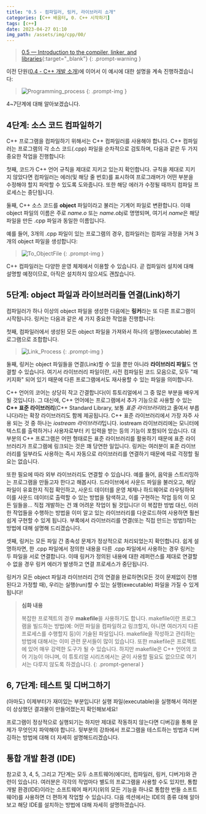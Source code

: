 ```yaml
---
title: "0.5 - 컴파일러, 링커, 라이브러리 소개"
categories: [C++ 배움터, 0. C++ 시작하기]
tags: [c++]
date: 2023-04-27 01:10
img_path: /assets/img/cpp/00/
---
```


> [0.5 — Introduction to the compiler, linker, and libraries](https://www.learncpp.com/cpp-tutorial/introduction-to-the-compiler-linker-and-libraries/){:target="_blank"}
{: .prompt-warning }

이전 단원([0.4 - C++ 개발 소개](2023-04-27-0.4-introduction-to-cpp-development.md))에 이어서 이 예시에 대한 설명을 계속 진행하겠습니다:

> ![Programming_process](programming_process.png)
{: .prompt-img }

4~7단계에 대해 알아보겠습니다.

## **4단계: 소스 코드 컴파일하기**

C++ 프로그램을 컴파일하기 위해서는 C++ 컴파일러를 사용해야 합니다. C++ 컴파일러는 프로그램의 각 소스 코드(.cpp) 파일을 순차적으로 검토하며, 다음과 같은 두 가지 중요한 작업을 진행합니다:

첫째, 코드가 C++ 언어 규칙을 제대로 지키고 있는지 확인합니다. 규칙을 제대로 지키지 않았다면 컴파일러는 에러(및 해당 줄 번호)를 표시하여 프로그래머가 어떤 부분을 수정해야 할지 파악할 수 있도록 도와줍니다. 또한 해당 에러가 수정될 때까지 컴파일 프로세스는 중단됩니다.

둘째, C++ 소스 코드를 **object** 파일이라고 불리는 기계어 파일로 변환합니다. 이때 object 파일의 이름은 주로 _name.o_ 또는 *name.obj*로 명명되며, 여기서 *name*은 해당 파일을 만든 .cpp 파일과 동일한 이름입니다.

예를 들어, 3개의 .cpp 파일이 있는 프로그램의 경우, 컴파일러는 컴파일 과정을 거쳐 3개의 object 파일을 생성합니다:

> ![To_ObjectFile](compile_object_file.png)
{: .prompt-img }

C++ 컴파일러는 다양한 운영 체제에서 이용할 수 있습니다. 곧 컴파일러 설치에 대해 설명할 예정이므로, 아직은 설치하지 않으셔도 괜찮습니다.

## **5단계: object 파일과 라이브러리들 연결(Link)하기**

컴파일러가 하나 이상의 object 파일을 생성한 다음에는 **링커**라는 또 다른 프로그램이 시작됩니다. 링커는 다음과 같은 세 가지 중요한 작업을 진행합니다:

첫째, 컴파일러에서 생성된 모든 object 파일을 가져와서 하나의 실행(executable) 프로그램으로 조합합니다.

> ![Link_Process](link_process.png)
{: .prompt-img }

둘째, 링커는 object 파일들을 연결(Link)할 수 있을 뿐만 아니라 **라이브러리 파일**도 연결할 수 있습니다. 여기서 라이브러리 파일이란, 사전 컴파일된 코드 모음으로, 모두 "패키지화" 되어 있기 때문에 다른 프로그램에서도 재사용할 수 있는 파일을 의미합니다.

C++ 언어의 코어는 상당히 작고 간결합니다(이 튜토리얼에서 그 중 많은 부분을 배우게 될 것입니다). 그 대신에, C++ 언어에는 프로그램에서 추가 기능으로 사용할 수 있는 **C++ 표준 라이브러리**(C++ Standard Library, 보통 *표준 라이브러리*라고 줄여서 부릅니다)라는 확장 라이브러리도 함께 제공됩니다. C++ 표준 라이브러리에서 가장 자주 사용 되는 것 중 하나는 *iostream 라이브러리*입니다. iostream 라이브러리에는 모니터에 텍스트를 출력하거나 사용자로부터 키 입력을 받는 등의 기능이 포함되어 있습니다. 대부분의 C++ 프로그램은 어떤 형태로든 표준 라이브러리를 활용하기 때문에 표준 라이브러리가 프로그램에 링크되는 것은 꽤 당연한 일입니다. 링커는 여러분이 표준 라이브러리를 일부라도 사용하는 즉시 자동으로 라이브러리를 연결하기 때문에 따로 걱정할 필요는 없습니다.

또한 필요에 따라 외부 라이브러리도 연결할 수 있습니다. 예를 들어, 음악을 스트리밍하는 프로그램을 만들고자 한다고 해봅시다. 드라이브에서 사운드 파일을 불러오고, 해당 파일이 유효한지 직접 확인하고, 사운드 데이터를 운영 체제나 하드웨어로 라우팅하여 이를 사운드 데이터로 출력할 수 있는 방법을 탐색하고, 이를 구현하는 작업 등의 이 모든 일들을... 직접 개발하는 건 꽤 어려운 작업이 될 것입니다! 이 복잡한 방법 대신, 이러한 작업들을 수행하는 방법을 이미 알고 있는 라이브러리를 다운로드하여 사용하면 훨씬 쉽게 구현할 수 있게 됩니다. 부록에서 라이브러리를 연결(또는 직접 만드는 방법!)하는 방법에 대해 설명해 드리겠습니다.

셋째, 링커는 모든 파일 간 종속성 문제가 정상적으로 처리되었는지 확인합니다. 쉽게 설명하자면, 한 .cpp 파일에서 정의한 내용을 다른 .cpp 파일에서 사용하는 경우 링커는 두 파일을 서로 연결합니다. 이때 링커가 정의된 내용에 대한 레퍼런스를 제대로 연결할 수 없을 경우 링커 에러가 발생하고 연결 프로세스가 중단됩니다.

링커가 모든 object 파일과 라이브러리 간의 연결을 완료하면(모든 것이 문제없이 진행된다고 가정할 때), 우리는 실행(run)할 수 있는 실행(executable) 파일을 가질 수 있게 됩니다!

> **심화 내용**
> 
> 복잡한 프로젝트의 경우 **makefile**을 사용하기도 합니다. makefile이란 프로그램을 빌드하는 방법(예: 어떤 파일을 컴파일하고 링크할지, 아니면 여러가지 다른 프로세스를 수행할지 등)이 기술된 파일입니다. makefile을 작성하고 관리하는 방법에 대해서는 이미 관련 문서들이 많이 있습니다. 또한 makefile은 프로젝트에 있어 매우 강력한 도구가 될 수 있습니다. 하지만 makefile은 C++ 언어의 코어 기능이 아니며, 이 튜토리얼 시리즈에서는 굳이 사용할 필요도 없으므로 여기서는 다루지 않도록 하겠습니다.
{: .prompt-general }

## **6, 7단계: 테스트 및 디버그하기**

(아마도) 이제부터가 재미있는 부분입니다! 실행 파일(executable)을 실행해서 여러분이 상상했던 결과물이 만들어졌는지 확인해보세요!

프로그램이 정상적으로 실행되기는 하지만 제대로 작동하지 않는다면 디버깅을 통해 문제가 무엇인지 파악해야 합니다. 뒷부분의 강좌에서 프로그램을 테스트하는 방법과 디버깅하는 방법에 대해 더 자세히 설명해드리겠습니다.

## **통합 개발 환경 (IDE)**

참고로 3, 4, 5, 그리고 7단계는 모두 소프트웨어(에디터, 컴파일러, 링커, 디버거)와 관련이 있습니다. 여러분은 각각의 작업마다 별도의 프로그램을 사용할 수도 있지만, 통합 개발 환경(IDE)이라는 소프트웨어 패키지(위의 모든 기능을 하나로 통합한 번들 소프트웨어)를 사용하면 더 편하게 작업할 수 있습니다. 다음 섹션에서는 IDE의 종류 대해 알아보고 해당 IDE를 설치하는 방법에 대해 자세히 설명하겠습니다.
